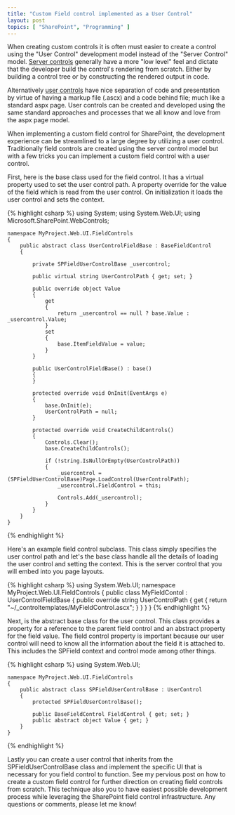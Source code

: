 ```yaml
---
title: "Custom Field control implemented as a User Control"
layout: post
topics: [ "SharePoint", "Programming" ]
---
```


When creating custom controls it is often must easier to create a control using the "User Control" development model instead of the "Server Control" model. [Server controls](http://msdn.microsoft.com/en-us/library/zt27tfhy.aspx) generally have a more "low level" feel and dictate that the developer build the control's rendering from scratch. Either by building a control tree or by constructing the rendered output in code.

Alternatively [user controls](http://msdn.microsoft.com/en-us/library/y6wb1a0e.aspx) have nice separation of code and presentation by virtue of having a markup file (.ascx) and a code behind file; much like a standard aspx page. User controls can be created and developed using the same standard approaches and processes that we all know and love from the aspx page model.

When implementing a custom field control for SharePoint, the development experience can be streamlined to a large degree by utilizing a user control. Traditionally field controls are created using the server control model but with a few tricks you can implement a custom field control with a user control.

First, here is the base class used for the field control. It has a virtual property used to set the user control path. A property override for the value of the field which is read from the user control. On initialization it loads the user control and sets the context.

{% highlight csharp %}
	using System;
	using System.Web.UI;
	using Microsoft.SharePoint.WebControls;

	namespace MyProject.Web.UI.FieldControls
	{
		public abstract class UserControlFieldBase : BaseFieldControl
		{

			private SPFieldUserControlBase _usercontrol;

			public virtual string UserControlPath { get; set; }

			public override object Value
			{
				get
				{
					return _usercontrol == null ? base.Value : _usercontrol.Value;
				}
				set
				{
					base.ItemFieldValue = value;
				}
			}

			public UserControlFieldBase() : base()
			{
			}

			protected override void OnInit(EventArgs e)
			{
				base.OnInit(e);
				UserControlPath = null;
			}

			protected override void CreateChildControls()
			{
				Controls.Clear();
				base.CreateChildControls();

				if (!string.IsNullOrEmpty(UserControlPath))
				{
					_usercontrol = (SPFieldUserControlBase)Page.LoadControl(UserControlPath);
					_usercontrol.FieldControl = this;

					Controls.Add(_usercontrol);
				}
			}
		}
	}
{% endhighlight %}

Here's an example field control subclass. This class simply specifies the user control path and let's the base class handle all the details of loading the user control and setting the context. This is the server control that you will embed into you page layouts.

{% highlight csharp %}
	using System.Web.UI;
	namespace MyProject.Web.UI.FieldControls
	{
		public class MyFieldContol : UserControlFieldBase
			{
			public override string UserControlPath
				{
				get
				{
				return "~/_controltemplates/MyFieldControl.ascx";
				}
			}
		}
	}
{% endhighlight %}

Next, is the abstract base class for the user control. This class provides a property for a reference to the parent field control and an abstract property for the field value. The field control property is important because our user control will need to know all the information about the field it is attached to. This includes the SPField context and control mode among other things.

{% highlight csharp %}
	using System.Web.UI;

	namespace MyProject.Web.UI.FieldControls
	{
		public abstract class SPFieldUserControlBase : UserControl
		{
			protected SPFieldUserControlBase();

			public BaseFieldControl FieldControl { get; set; }
			public abstract object Value { get; }
		}
	}
{% endhighlight %}

Lastly you can create a user control that inherits from the SPFieldUserControlBase class and implement the specific UI that is necessary for you field control to function. See my pervious post on how to create a custom field control for further direction on creating field controls from scratch.
This technique also you to have easiest possible development process while leveraging the SharePoint field control infrastructure. Any questions or comments, please let me know!
